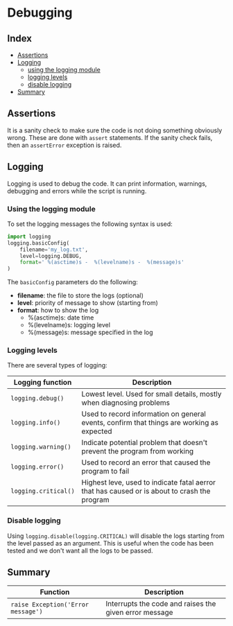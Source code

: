 # Debugging

## Index

* [Assertions](#assertions)
* [Logging](#logging)
    * [using the logging module](#using-the-logging-module)
    * [logging levels](#logging-levels)
    * [disable logging](#disable-logging)
* [Summary](#summary)

## Assertions

It is a sanity check to make sure the code is not doing something obviously
wrong. These are done with `assert` statements. If the sanity check fails,
then an `assertError` exception is raised.

## Logging

Logging is used to debug the code. It can print information, warnings, debugging
and errors while the script is running.

### Using the logging module

To set the logging messages the following syntax is used:

```py
import logging
logging.basicConfig(
    filename='my_log.txt',
    level=logging.DEBUG,
    format=' %(asctime)s -  %(levelname)s -  %(message)s'
)
```

The `basicConfig` parameters do the following:

* **filename**: the file to store the logs (optional)
* **level**: priority of message to show (starting from)
* **format**: how to show the log
    * %(asctime)s: date time
    * %(levelname)s: logging level
    * %(message)s: message specified in the log

### Logging levels

There are several types of logging:

| Logging function | Description |
| ---------------- | ----------- |
| `logging.debug()` | Lowest level. Used for small details, mostly when diagnosing problems |
| `logging.info()` | Used to record information on general events, confirm that things are working as expected |
| `logging.warning()` | Indicate potential problem that doesn't prevent the program from working |
| `logging.error()` | Used to record an error that caused the program to fail |
| `logging.critical()` | Highest leve, used to indicate fatal aerror that has caused or is about to crash the program |

### Disable logging

Using `logging.disable(logging.CRITICAL)` will disable the logs starting from the
level passed as an argument. This is useful when the code has been tested and
we don't want all the logs to be passed.


## Summary

| Function | Description |
| -------- | ----------- |
| `raise Exception('Error message')` | Interrupts the code and raises the given error message |
